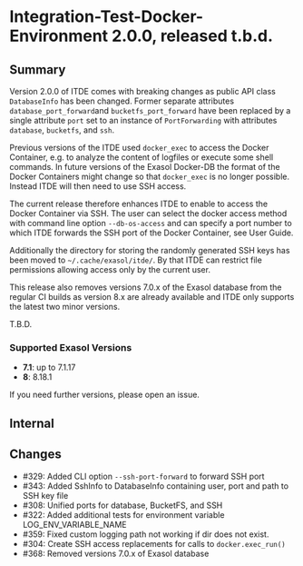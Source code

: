 # Integration-Test-Docker-Environment 2.0.0, released t.b.d.

## Summary

Version 2.0.0 of ITDE comes with breaking changes as public API class `DatabaseInfo` has been changed.  Former separate attributes `database_port_forward`and `bucketfs_port_forward` have been replaced by a single attribute `port` set to an instance of `PortForwarding` with attributes `database`, `bucketfs`, and `ssh`.

Previous versions of the ITDE used `docker_exec` to access the Docker Container, e.g. to analyze the content of logfiles or execute some shell commands. In future versions of the Exasol Docker-DB the format of the Docker Containers might change so that `docker_exec` is no longer possible. Instead ITDE will then need to use SSH access.

The current release therefore enhances ITDE to enable to access the Docker Container via SSH.  The user can select the docker access method with command line option `--db-os-access` and can specify a port number to which ITDE forwards the SSH port of the Docker Container, see User Guide.

Additionally the directory for storing the randomly generated SSH keys has been moved to `~/.cache/exasol/itde/`. By that ITDE can restrict file permissions allowing access only by the current user.

This release also removes versions 7.0.x of the Exasol database from the regular CI builds as version 8.x are already available and ITDE only supports the latest two minor versions.

T.B.D.

### Supported Exasol Versions

* **7.1**: up to 7.1.17
* **8**: 8.18.1

If you need further versions, please open an issue.

## Internal

## Changes

* #329: Added CLI option `--ssh-port-forward` to forward SSH port
* #343: Added SshInfo to DatabaseInfo containing user, port and path to SSH key file
* #308: Unified ports for database, BucketFS, and SSH
* #322: Added additional tests for environment variable LOG_ENV_VARIABLE_NAME
* #359: Fixed custom logging path not working if dir does not exist.
* #304: Create SSH access replacements for calls to `docker.exec_run()`
* #368: Removed versions 7.0.x of Exasol database
